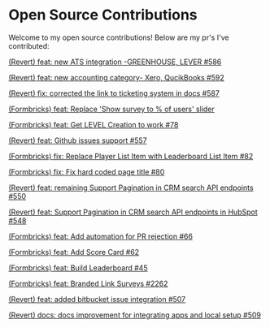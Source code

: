 # Open Source Contributions

Welcome to my open source contributions! Below are my pr's I've contributed:

[(Revert)   feat: new ATS integration -GREENHOUSE, LEVER #586  ](https://github.com/revertinc/revert/pull/586)

[(Revert)   feat: new accounting category- Xero, QucikBooks #592  ](https://github.com/revertinc/revert/pull/592)

[(Revert)  fix: corrected the link to ticketing system in docs #587 ](https://github.com/revertinc/revert/pull/587)

[
(Formbricks)  feat: Replace 'Show survey to % of users' slider](https://github.com/formbricks/formbricks/pull/2719)

[(Formbricks)   feat: Get LEVEL Creation to work #78 ](https://github.com/formbricks/oss.gg/pull/78)

[(Revert) feat: Github issues support #557 ](https://github.com/revertinc/revert/pull/557)

[(Formbricks)   fix: Replace Player List Item with Leaderboard List Item #82  ](https://github.com/formbricks/oss.gg/pull/82)

[ (Formbricks)  fix: Fix hard coded page title #80  ](https://github.com/formbricks/oss.gg/pull/80)

 [(Revert)  feat: remaining Support Pagination in CRM search API endpoints #550 ](https://github.com/revertinc/revert/pull/550) 

[(Revert)   feat: Support Pagination in CRM search API endpoints in HubSpot #548  ](https://github.com/revertinc/revert/pull/548)  

[(Formbricks)  feat: Add automation for PR rejection #66 ](https://github.com/formbricks/oss.gg/pull/66)  

[(Formbricks)  feat: Add Score Card #62 ](https://github.com/formbricks/oss.gg/pull/62)  

[(Formbricks)  feat: Build Leaderboard #45 ](https://github.com/formbricks/oss.gg/pull/45)  

[(Formbricks)  feat: Branded Link Surveys #2262 ](https://github.com/formbricks/formbricks/pull/2262)   

[(Revert)  feat: added bitbucket issue integration #507 ](https://github.com/revertinc/revert/pull/507)   

[(Revert)  docs: docs improvement for integrating apps and local setup #509 ](https://github.com/revertinc/revert/pull/509)
